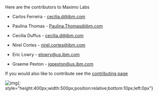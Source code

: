 Here are the contributors to Maximo Labs

- Carlos Ferreira - <cecilia.d@ibm.com>

- Paulina Thomas - <Paulina.Thomas@ibm.com>

- Cecilia Duffus - <cecilia.d@ibm.com>

- Nirel Cortes - <nirel.cortes@ibm.com>

- Eric Lowry - <elowry@us.ibm.com>

- Graeme Pexton - <jgpexton@us.ibm.com>

If you would also like to contribute see the [contributing page](about.md)

![img](/img/mvi-hol-imgs/img-closing/ibmLogo.jpg){: style="height:400px;width:500px;position:relative;bottom:10px;left:0px"}


 



